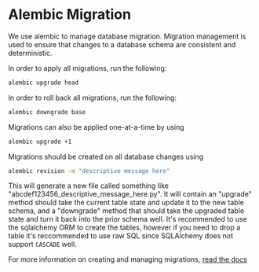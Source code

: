 # Alembic Migration

We use alembic to manage database migration.
Migration management is used to ensure that changes to a database schema are
consistent and deterministic.

In order to apply all migrations, run the following:

```bash
alembic upgrade head
```

In order to roll back all migrations, run the following:

```bash
alembic downgrade base
```

Migrations can also be applied one-at-a-time by using

```bash
alembic upgrade +1
```

Migrations should be created on all database changes using

```bash
alembic revision -m "descriptive message here"
```

This will generate a new file called something like "abcdef123456_descriptive_message_here.py". It will contain an "upgrade" method should take the current table state and update it to the new table schema, and a "downgrade" method that should take the upgraded table state and turn it back into the prior schema well. It's recommended to use the sqlalchemy ORM to create the tables, however if you need to drop a table it's reccommended to use raw SQL since SQLAlchemy does not support `CASCADE` well.

For more information on creating and managing migrations, [read the docs](https://alembic.sqlalchemy.org/en/latest/tutorial.html#create-a-migration-script)